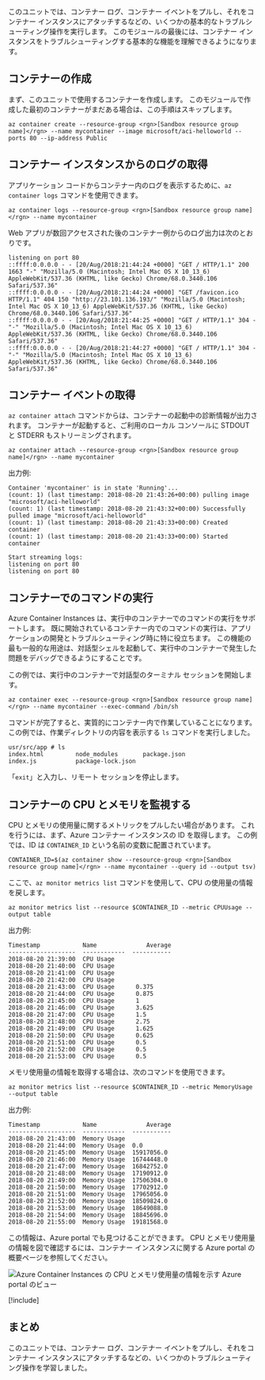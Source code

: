 このユニットでは、コンテナー ログ、コンテナー イベントをプルし、それをコンテナー インスタンスにアタッチするなどの、いくつかの基本的なトラブルシューティング操作を実行します。 このモジュールの最後には、コンテナー インスタンスをトラブルシューティングする基本的な機能を理解できるようになります。

## <a name="create-a-container"></a>コンテナーの作成

まず、このユニットで使用するコンテナーを作成します。 このモジュールで作成した最初のコンテナーがまだある場合は、この手順はスキップします。

```azurecli
az container create --resource-group <rgn>[Sandbox resource group name]</rgn> --name mycontainer --image microsoft/aci-helloworld --ports 80 --ip-address Public
```

## <a name="get-logs-from-a-container-instance"></a>コンテナー インスタンスからのログの取得

アプリケーション コードからコンテナー内のログを表示するために、`az container logs` コマンドを使用できます。

```azazurecli
az container logs --resource-group <rgn>[Sandbox resource group name]</rgn> --name mycontainer
```

Web アプリが数回アクセスされた後のコンテナー例からのログ出力は次のとおりです。

```output
listening on port 80
::ffff:0.0.0.0 - - [20/Aug/2018:21:44:24 +0000] "GET / HTTP/1.1" 200 1663 "-" "Mozilla/5.0 (Macintosh; Intel Mac OS X 10_13_6) AppleWebKit/537.36 (KHTML, like Gecko) Chrome/68.0.3440.106 Safari/537.36"
::ffff:0.0.0.0 - - [20/Aug/2018:21:44:24 +0000] "GET /favicon.ico HTTP/1.1" 404 150 "http://23.101.136.193/" "Mozilla/5.0 (Macintosh; Intel Mac OS X 10_13_6) AppleWebKit/537.36 (KHTML, like Gecko) Chrome/68.0.3440.106 Safari/537.36"
::ffff:0.0.0.0 - - [20/Aug/2018:21:44:25 +0000] "GET / HTTP/1.1" 304 - "-" "Mozilla/5.0 (Macintosh; Intel Mac OS X 10_13_6) AppleWebKit/537.36 (KHTML, like Gecko) Chrome/68.0.3440.106 Safari/537.36"
::ffff:0.0.0.0 - - [20/Aug/2018:21:44:27 +0000] "GET / HTTP/1.1" 304 - "-" "Mozilla/5.0 (Macintosh; Intel Mac OS X 10_13_6) AppleWebKit/537.36 (KHTML, like Gecko) Chrome/68.0.3440.106 Safari/537.36"
```

## <a name="get-container-events"></a>コンテナー イベントの取得

`az container attach` コマンドからは、コンテナーの起動中の診断情報が出力されます。 コンテナーが起動すると、ご利用のローカル コンソールに STDOUT と STDERR もストリーミングされます。

```azazurecli
az container attach --resource-group <rgn>[Sandbox resource group name]</rgn> --name mycontainer
```

出力例:


```output
Container 'mycontainer' is in state 'Running'...
(count: 1) (last timestamp: 2018-08-20 21:43:26+00:00) pulling image "microsoft/aci-helloworld"
(count: 1) (last timestamp: 2018-08-20 21:43:32+00:00) Successfully pulled image "microsoft/aci-helloworld"
(count: 1) (last timestamp: 2018-08-20 21:43:33+00:00) Created container
(count: 1) (last timestamp: 2018-08-20 21:43:33+00:00) Started container

Start streaming logs:
listening on port 80
listening on port 80
```

## <a name="execute-a-command-in-a-container"></a>コンテナーでのコマンドの実行

Azure Container Instances は、実行中のコンテナーでのコマンドの実行をサポートします。 既に開始されているコンテナー内でのコマンドの実行は、アプリケーションの開発とトラブルシューティング時に特に役立ちます。 この機能の最も一般的な用途は、対話型シェルを起動して、実行中のコンテナーで発生した問題をデバッグできるようにすることです。

この例では、実行中のコンテナーで対話型のターミナル セッションを開始します。

```azurecli
az container exec --resource-group <rgn>[Sandbox resource group name]</rgn> --name mycontainer --exec-command /bin/sh
```

コマンドが完了すると、実質的にコンテナー内で作業していることになります。 この例では、作業ディレクトリの内容を表示する `ls` コマンドを実行しました。

```output
usr/src/app # ls
index.html         node_modules       package.json
index.js           package-lock.json
```

「`exit`」と入力し、リモート セッションを停止します。

## <a name="monitor-container-cpu-and-memory"></a>コンテナーの CPU とメモリを監視する

CPU とメモリの使用量に関するメトリックをプルしたい場合があります。 これを行うには、まず、Azure コンテナー インスタンスの ID を取得します。 この例では、ID は `CONTAINER_ID` という名前の変数に配置されています。

```azurecli
CONTAINER_ID=$(az container show --resource-group <rgn>[Sandbox resource group name]</rgn> --name mycontainer --query id --output tsv)
```

ここで、`az monitor metrics list` コマンドを使用して、CPU の使用量の情報を戻します。

```azurecli
az monitor metrics list --resource $CONTAINER_ID --metric CPUUsage --output table
```

出力例:

```output
Timestamp            Name              Average
-------------------  ------------  -----------
2018-08-20 21:39:00  CPU Usage
2018-08-20 21:40:00  CPU Usage
2018-08-20 21:41:00  CPU Usage
2018-08-20 21:42:00  CPU Usage
2018-08-20 21:43:00  CPU Usage      0.375
2018-08-20 21:44:00  CPU Usage      0.875
2018-08-20 21:45:00  CPU Usage      1
2018-08-20 21:46:00  CPU Usage      3.625
2018-08-20 21:47:00  CPU Usage      1.5
2018-08-20 21:48:00  CPU Usage      2.75
2018-08-20 21:49:00  CPU Usage      1.625
2018-08-20 21:50:00  CPU Usage      0.625
2018-08-20 21:51:00  CPU Usage      0.5
2018-08-20 21:52:00  CPU Usage      0.5
2018-08-20 21:53:00  CPU Usage      0.5
```

メモリ使用量の情報を取得する場合は、次のコマンドを使用できます。

```azurecli
az monitor metrics list --resource $CONTAINER_ID --metric MemoryUsage --output table
```

出力例:

```output
Timestamp            Name              Average
-------------------  ------------  -----------
2018-08-20 21:43:00  Memory Usage
2018-08-20 21:44:00  Memory Usage  0.0
2018-08-20 21:45:00  Memory Usage  15917056.0
2018-08-20 21:46:00  Memory Usage  16744448.0
2018-08-20 21:47:00  Memory Usage  16842752.0
2018-08-20 21:48:00  Memory Usage  17190912.0
2018-08-20 21:49:00  Memory Usage  17506304.0
2018-08-20 21:50:00  Memory Usage  17702912.0
2018-08-20 21:51:00  Memory Usage  17965056.0
2018-08-20 21:52:00  Memory Usage  18509824.0
2018-08-20 21:53:00  Memory Usage  18649088.0
2018-08-20 21:54:00  Memory Usage  18845696.0
2018-08-20 21:55:00  Memory Usage  19181568.0
```

この情報は、Azure portal でも見つけることができます。 CPU とメモリ使用量の情報を図で確認するには、コンテナー インスタンスに関する Azure portal の概要ページを参照してください。

![Azure Container Instances の CPU とメモリ使用量の情報を示す Azure portal のビュー](../media-draft/cpu-memory.png)

[!include[](../../../includes/azure-sandbox-cleanup.md)]

## <a name="summary"></a>まとめ

このユニットでは、コンテナー ログ、コンテナー イベントをプルし、それをコンテナー インスタンスにアタッチするなどの、いくつかのトラブルシューティング操作を学習しました。